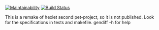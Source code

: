 [![Maintainability](https://api.codeclimate.com/v1/badges/36dd1784042c2b2940d9/maintainability)](https://codeclimate.com/github/ianproletov/gendiff-new/maintainability)
[![Build Status](https://travis-ci.org/ianproletov/gendiff-new.svg?branch=main)](https://travis-ci.org/ianproletov/gendiff-new)

This is a remake of hexlet second pet-project, so it is not published. Look for the specifications in tests and makefile. gendiff -h for help